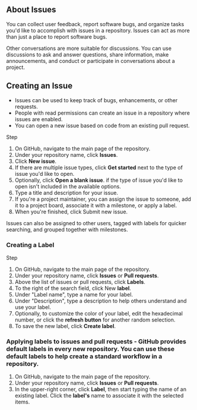 ## About Issues
You can collect user feedback, report software bugs, and organize tasks you'd like to accomplish with issues in a repository. Issues can act as more than just a place to report software bugs.

Other conversations are more suitable for discussions. You can use discussions to ask and answer questions, share information, make announcements, and conduct or participate in conversations about a project. 

## Creating an Issue
  - Issues can be used to keep track of bugs, enhancements, or other requests.
  - People with read permissions can create an issue in a repository where issues are enabled.
  - You can open a new issue based on code from an existing pull request. 

Step
1. On GitHub, navigate to the main page of the repository.
1. Under your repository name, click  **Issues**.
1. Click **New issue**.
1. If there are multiple issue types, click **Get started** next to the type of issue you'd like to open.
1. Optionally, click **Open a blank issue**. if the type of issue you'd like to open isn't included in the available options.
1. Type a title and description for your issue.
1. If you're a project maintainer, you can assign the issue to someone, add it to a project board, associate it with a milestone, or apply a label.
1. When you're finished, click Submit new issue.

Issues can also be assigned to other users, tagged with labels for quicker searching, and grouped together with milestones.

### Creating a Label
Step
1. On GitHub, navigate to the main page of the repository.
1. Under your repository name, click  **Issues** or  **Pull requests**.
1. Above the list of issues or pull requests, click **Labels**.
1. To the right of the search field, click New **label**.
1. Under "Label name", type a name for your label.
1. Under "Description", type a description to help others understand and use your label.
1. Optionally, to customize the color of your label, edit the hexadecimal number, or click the **refresh button** for another random selection.
1. To save the new label, click **Create label**.

### Applying labels to issues and pull requests - GitHub provides default labels in every new repository. You can use these default labels to help create a standard workflow in a repository.

1. On GitHub, navigate to the main page of the repository.
1. Under your repository name, click  **Issues** or  **Pull requests**.
1. In the upper-right corner, click **Label**, then start typing the name of an existing label. Click the **label's** name to associate it with the selected items.
